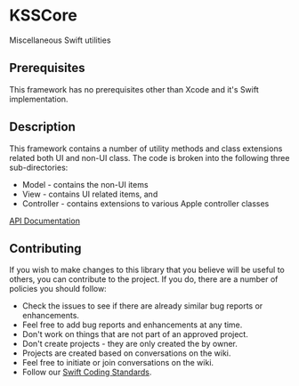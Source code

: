 # KSSCore
Miscellaneous Swift utilities

## Prerequisites

This framework has no prerequisites other than Xcode and it's Swift implementation.

## Description

This framework contains a number of utility methods and class extensions related both UI and non-UI
class. The code is broken into the following three sub-directories:

 * Model - contains the non-UI items
 * View - contains UI related items, and
 * Controller - contains extensions to various Apple controller classes
 
 [API Documentation](xxx)
 
 ## Contributing
 
 If you wish to make changes to this library that you believe will be useful to others, you can
 contribute to the project. If you do, there are a number of policies you should follow:
 
 * Check the issues to see if there are already similar bug reports or enhancements.
 * Feel free to add bug reports and enhancements at any time.
 * Don't work on things that are not part of an approved project.
 * Don't create projects - they are only created the by owner.
 * Projects are created based on conversations on the wiki.
 * Feel free to initiate or join conversations on the wiki.
 * Follow our [Swift Coding Standards](https://www.kss.cc/standards/swift.html).
